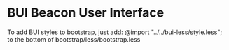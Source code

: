 BUI
Beacon User Interface
===
To add BUI styles to bootstrap, just add:
@import "../../bui-less/style.less";
to the bottom of bootstrap/less/bootstrap.less
